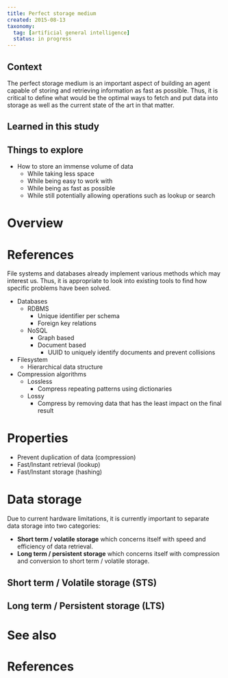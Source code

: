 ```yaml
---
title: Perfect storage medium
created: 2015-08-13
taxonomy:
  tag: [artificial general intelligence]
  status: in progress
---
```


## Context
The perfect storage medium is an important aspect of building an agent capable of storing and retrieving information as fast as possible. Thus, it is critical to define what would be the optimal ways to fetch and put data into storage as well as the current state of the art in that matter.

## Learned in this study

## Things to explore
* How to store an immense volume of data
	* While taking less space
	* While being easy to work with
	* While being as fast as possible
	* While still potentially allowing operations such as lookup or search

# Overview

# References
File systems and databases already implement various methods which may interest us. Thus, it is appropriate to look into existing tools to find how specific problems have been solved.

* Databases
	* RDBMS
		* Unique identifier per schema
		* Foreign key relations
	* NoSQL
		* Graph based
		* Document based
			* UUID to uniquely identify documents and prevent collisions
* Filesystem
	* Hierarchical data structure
* Compression algorithms
	* Lossless
		* Compress repeating patterns using dictionaries
	* Lossy
		* Compress by removing data that has the least impact on the final result

# Properties
* Prevent duplication of data (compression)
* Fast/Instant retrieval (lookup)
* Fast/Instant storage (hashing)

# Data storage
Due to current hardware limitations, it is currently important to separate data storage into two categories:

* **Short term / volatile storage** which concerns itself with speed and efficiency of data retrieval.
* **Long term / persistent storage** which concerns itself with compression and conversion to short term / volatile storage.

## Short term / Volatile storage (STS)

## Long term / Persistent storage (LTS)

# See also

# References
